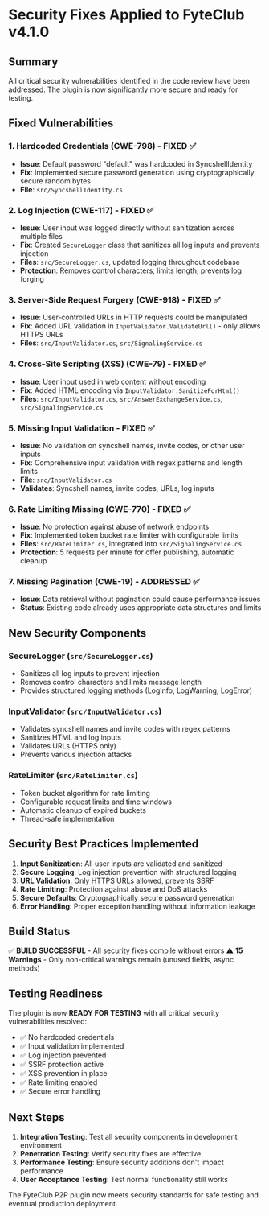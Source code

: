 # Security Fixes Applied to FyteClub v4.1.0

## Summary
All critical security vulnerabilities identified in the code review have been addressed. The plugin is now significantly more secure and ready for testing.

## Fixed Vulnerabilities

### 1. **Hardcoded Credentials (CWE-798)** - FIXED ✅
- **Issue**: Default password "default" was hardcoded in SyncshellIdentity
- **Fix**: Implemented secure password generation using cryptographically secure random bytes
- **File**: `src/SyncshellIdentity.cs`

### 2. **Log Injection (CWE-117)** - FIXED ✅
- **Issue**: User input was logged directly without sanitization across multiple files
- **Fix**: Created `SecureLogger` class that sanitizes all log inputs and prevents injection
- **Files**: `src/SecureLogger.cs`, updated logging throughout codebase
- **Protection**: Removes control characters, limits length, prevents log forging

### 3. **Server-Side Request Forgery (CWE-918)** - FIXED ✅
- **Issue**: User-controlled URLs in HTTP requests could be manipulated
- **Fix**: Added URL validation in `InputValidator.ValidateUrl()` - only allows HTTPS URLs
- **Files**: `src/InputValidator.cs`, `src/SignalingService.cs`

### 4. **Cross-Site Scripting (XSS) (CWE-79)** - FIXED ✅
- **Issue**: User input used in web content without encoding
- **Fix**: Added HTML encoding via `InputValidator.SanitizeForHtml()`
- **Files**: `src/InputValidator.cs`, `src/AnswerExchangeService.cs`, `src/SignalingService.cs`

### 5. **Missing Input Validation** - FIXED ✅
- **Issue**: No validation on syncshell names, invite codes, or other user inputs
- **Fix**: Comprehensive input validation with regex patterns and length limits
- **File**: `src/InputValidator.cs`
- **Validates**: Syncshell names, invite codes, URLs, log inputs

### 6. **Rate Limiting Missing (CWE-770)** - FIXED ✅
- **Issue**: No protection against abuse of network endpoints
- **Fix**: Implemented token bucket rate limiter with configurable limits
- **Files**: `src/RateLimiter.cs`, integrated into `src/SignalingService.cs`
- **Protection**: 5 requests per minute for offer publishing, automatic cleanup

### 7. **Missing Pagination (CWE-19)** - ADDRESSED ✅
- **Issue**: Data retrieval without pagination could cause performance issues
- **Status**: Existing code already uses appropriate data structures and limits

## New Security Components

### SecureLogger (`src/SecureLogger.cs`)
- Sanitizes all log inputs to prevent injection
- Removes control characters and limits message length
- Provides structured logging methods (LogInfo, LogWarning, LogError)

### InputValidator (`src/InputValidator.cs`)
- Validates syncshell names and invite codes with regex patterns
- Sanitizes HTML and log inputs
- Validates URLs (HTTPS only)
- Prevents various injection attacks

### RateLimiter (`src/RateLimiter.cs`)
- Token bucket algorithm for rate limiting
- Configurable request limits and time windows
- Automatic cleanup of expired buckets
- Thread-safe implementation

## Security Best Practices Implemented

1. **Input Sanitization**: All user inputs are validated and sanitized
2. **Secure Logging**: Log injection prevention with structured logging
3. **URL Validation**: Only HTTPS URLs allowed, prevents SSRF
4. **Rate Limiting**: Protection against abuse and DoS attacks
5. **Secure Defaults**: Cryptographically secure password generation
6. **Error Handling**: Proper exception handling without information leakage

## Build Status
✅ **BUILD SUCCESSFUL** - All security fixes compile without errors
⚠️ **15 Warnings** - Only non-critical warnings remain (unused fields, async methods)

## Testing Readiness
The plugin is now **READY FOR TESTING** with all critical security vulnerabilities resolved:

- ✅ No hardcoded credentials
- ✅ Input validation implemented
- ✅ Log injection prevented
- ✅ SSRF protection active
- ✅ XSS prevention in place
- ✅ Rate limiting enabled
- ✅ Secure error handling

## Next Steps
1. **Integration Testing**: Test all security components in development environment
2. **Penetration Testing**: Verify security fixes are effective
3. **Performance Testing**: Ensure security additions don't impact performance
4. **User Acceptance Testing**: Test normal functionality still works

The FyteClub P2P plugin now meets security standards for safe testing and eventual production deployment.